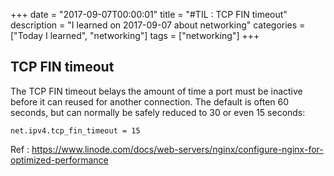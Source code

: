 +++
date = "2017-09-07T00:00:01"
title = "#TIL : TCP FIN timeout"
description = "I learned on 2017-09-07 about networking"
categories = ["Today I learned", "networking"]
tags = ["networking"]
+++



## TCP FIN timeout

The TCP FIN timeout belays the amount of time a port must be inactive before it can reused for another connection. The default is often 60 seconds, but can normally be safely reduced to 30 or even 15 seconds:

```
net.ipv4.tcp_fin_timeout = 15
```

Ref : https://www.linode.com/docs/web-servers/nginx/configure-nginx-for-optimized-performance
